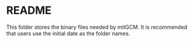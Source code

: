 # README

This folder stores the binary files needed by mitGCM. It is recommended
that users use the initial date as the folder names.


